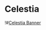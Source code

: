 # Celestia

!#[Celestia Banner](https://www.github.com/leafal-io/celestia/blob/readme-update/img/banner.jpg?raw=true)
